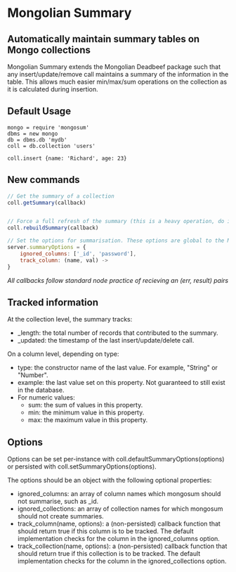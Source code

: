 # Mongolian Summary
## Automatically maintain summary tables on Mongo collections
Mongolian Summary extends the Mongolian Deadbeef package such that any insert/update/remove call maintains a summary of the information in the table.
This allows much easier min/max/sum operations on the collection as it is calculated during insertion.

## Default Usage
```
mongo = require 'mongosum'
dbms = new mongo
db = dbms.db 'mydb'
coll = db.collection 'users'

coll.insert {name: 'Richard', age: 23}
```

## New commands
```javascript
// Get the summary of a collection
coll.getSummary(callback)


// Force a full refresh of the summary (this is a heavy operation, do it rarely)
coll.rebuildSummary(callback)

// Set the options for summarisation. These options are global to the Mongosum instance.
server.summaryOptions = {
	ignored_columns: ['_id', 'password'],
	track_column: (name, val) ->
}
```

*All callbacks follow standard node practice of recieving an (err, result) pairs*

## Tracked information
At the collection level, the summary tracks:

 - _length: the total number of records that contributed to the summary.
 - _updated: the timestamp of the last insert/update/delete call.

On a column level, depending on type:

 - type: the constructor name of the last value. For example, "String" or "Number".
 - example: the last value set on this property. Not guaranteed to still exist in the database.
 - For numeric values:
 	- sum: the sum of values in this property.
 	- min: the minimum value in this property.
 	- max: the maximum value in this property.

## Options
Options can be set per-instance with coll.defaultSummaryOptions(options) or persisted with coll.setSummaryOptions(options).

The options should be an object with the following optional properties:

 - ignored_columns: an array of column names which mongosum should not summarise, such as _id.
 - ignored_collections: an array of collection names for which mongosum should not create summaries.
 - track_column(name, options): a (non-persisted) callback function that should return true if this column is to be tracked. The default implementation checks for the column in the ignored_columns option.
 - track_collection(name, options): a (non-persisted) callback function that should return true if this collection is to be tracked. The default implementation checks for the column in the ignored_collections option.
